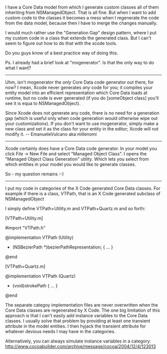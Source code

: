 

I have a Core Data model from which I generate custom classes all of them inheriting from NSManagedObject. That is all fine. But when I want to add custom code to the classes it becomes a mess when I regenerate the code from the data model, because then I have to merge the changes manually.

I would much rather use the "Generation Gap" design pattern, where I put my custom code in a class that extends the generated class. But I can't seem to figure out how to do that with the xcode tools. 

Do you guys know of a best practice way of doing this.

Ps. I already had a brief look at "mogenerator". Is that the only way to do what I want?

----

Uhm, isn't mogenerator the *only* Core Data code generator out there, for now? I mean, Xcode never generates *any* code for you; it compiles your entity model into an efficient representation which Core Data loads at runtime, but no code is ever generated (if you do [someObject class] you'll see it is equa to NSManagedObject).

Since Xcode does not generate any code, there is no need for a generation gap (which is useful only when code generation would otherwise wipe out your customizations). If you don't want to use mogenerator, simply make a new class and set it as the class for your entity in the editor; Xcode will not modify it. -- EmanueleVulcano aka millenomi

----
Xcode certainly does have a Core Data code generator. In your model you click File -> New File and select "Managed Object Class". I opens the "Managed Object Class Generation" utility. Which lets you select from which entities in your model you would like to generate classes.

So - my question remains :-)

----
I put my code in categories of the X Code generated Core Data classes.  For example if there is a class, VTPath, that is an X Code generated subclass of NSManagedObject

I simply define VTPath+Utility.m  and VTPath+Quartz.m and so forth:

[VTPath+Utility.m]
    
#import "VTPath.h"

@implementation VTPath (Utility)

- (NSBezierPath *)bezierPathRepresentation;
{
   ...
}

@end


[VTPath+Quartz.m]
    
@implementation VTPath (Quartz)

- (void)strokePath
{
   ...
}

@end


The separate categoy implementation files are never overwritten when the Core Data classes are regenerated by X Code.
The one big limitation of this approach is that I can't easily add instance variables to the Core Data classes.  I usually solve that problem by providing at least one transient attribute in the model entities.  I then hyjack the transient attribute for whatever devious needs I may have in the categories.

Alternatively, you can always simulate instance variables in a category: <http://www.cocoabuilder.com/archive/message/cocoa/2004/12/4/123013>
